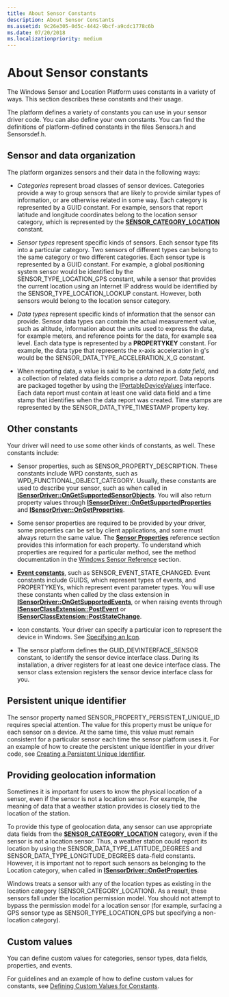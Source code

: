 ```yaml
---
title: About Sensor Constants
description: About Sensor Constants
ms.assetid: 9c26e305-0d5c-4442-9bcf-a9cdc1778c6b
ms.date: 07/20/2018
ms.localizationpriority: medium
---
```


# About Sensor constants


The Windows Sensor and Location Platform uses constants in a variety of ways. This section describes these constants and their usage.

The platform defines a variety of constants you can use in your sensor driver code. You can also define your own constants. You can find the definitions of platform-defined constants in the files Sensors.h and Sensorsdef.h.

## Sensor and data organization

The platform organizes sensors and their data in the following ways:

-   *Categories* represent broad classes of sensor devices. Categories provide a way to group sensors that are likely to provide similar types of information, or are otherwise related in some way. Each category is represented by a GUID constant. For example, sensors that report latitude and longitude coordinates belong to the location sensor category, which is represented by the [**SENSOR\_CATEGORY\_LOCATION**](sensor-category-loc.md) constant.

-   *Sensor types* represent specific kinds of sensors. Each sensor type fits into a particular category. Two sensors of different types can belong to the same category or two different categories. Each sensor type is represented by a GUID constant. For example, a global positioning system sensor would be identified by the SENSOR\_TYPE\_LOCATION\_GPS constant, while a sensor that provides the current location using an Internet IP address would be identified by the SENSOR\_TYPE\_LOCATION\_LOOKUP constant. However, both sensors would belong to the location sensor category.

-   *Data types* represent specific kinds of information that the sensor can provide. Sensor data types can contain the actual measurement value, such as altitude, information about the units used to express the data, for example meters, and reference points for the data, for example sea level. Each data type is represented by a **PROPERTYKEY** constant. For example, the data type that represents the x-axis acceleration in g's would be the SENSOR\_DATA\_TYPE\_ACCELERATION\_X\_G constant.

-   When reporting data, a value is said to be contained in a *data field*, and a collection of related data fields comprise a *data report*. Data reports are packaged together by using the [IPortableDeviceValues](https://go.microsoft.com/fwlink/p/?linkid=131486) interface. Each data report must contain at least one valid data field and a time stamp that identifies when the data report was created. Time stamps are represented by the SENSOR\_DATA\_TYPE\_TIMESTAMP property key.


## Other constants

Your driver will need to use some other kinds of constants, as well. These constants include:

-   Sensor properties, such as SENSOR\_PROPERTY\_DESCRIPTION. These constants include WPD constants, such as WPD\_FUNCTIONAL\_OBJECT\_CATEGORY. Usually, these constants are used to describe your sensor, such as when called in [**ISensorDriver::OnGetSupportedSensorObjects**](/windows-hardware/drivers/ddi/sensorsclassextension/nf-sensorsclassextension-isensordriver-ongetsupportedsensorobjects). You will also return property values through [**ISensorDriver::OnGetSupportedProperties**](/windows-hardware/drivers/ddi/sensorsclassextension/nf-sensorsclassextension-isensordriver-ongetsupportedproperties) and [**ISensorDriver::OnGetProperties**](/windows-hardware/drivers/ddi/sensorsclassextension/nf-sensorsclassextension-isensordriver-ongetproperties).

-   Some sensor properties are required to be provided by your driver, some properties can be set by client applications, and some must always return the same value. The [**Sensor Properties**](sensor-properties.md) reference section provides this information for each property. To understand which properties are required for a particular method, see the method documentation in the [Windows Sensor Reference](/windows-hardware/drivers/ddi/_sensors/#functions) section.

-   [**Event constants**](about-sensor-driver-events.md), such as SENSOR\_EVENT\_STATE\_CHANGED. Event constants include GUIDS, which represent types of events, and PROPERTYKEYs, which represent event parameter types. You will use these constants when called by the class extension in [**ISensorDriver::OnGetSupportedEvents**](/windows-hardware/drivers/ddi/sensorsclassextension/nf-sensorsclassextension-isensordriver-ongetsupportedevents), or when raising events through [**ISensorClassExtension::PostEvent**](/windows-hardware/drivers/ddi/sensorsclassextension/nf-sensorsclassextension-isensorclassextension-postevent) or [**ISensorClassExtension::PostStateChange**](/windows-hardware/drivers/ddi/sensorsclassextension/nf-sensorsclassextension-isensorclassextension-poststatechange).

-   Icon constants. Your driver can specify a particular icon to represent the device in Windows. See [Specifying an Icon](specifying-an-icon.md).

-   The sensor platform defines the GUID_DEVINTERFACE_SENSOR constant, to identify the sensor device interface class. During its installation, a driver registers for at least one device interface class. The sensor class extension registers the sensor device interface class for you.



## Persistent unique identifier

The sensor property named SENSOR\_PROPERTY\_PERSISTENT\_UNIQUE\_ID requires special attention. The value for this property must be unique for each sensor on a device. At the same time, this value must remain consistent for a particular sensor each time the sensor platform uses it. For an example of how to create the persistent unique identifier in your driver code, see [Creating a Persistent Unique Identifier](creating-a-persistent-unique-identifier.md).

## Providing geolocation information

Sometimes it is important for users to know the physical location of a sensor, even if the sensor is not a location sensor. For example, the meaning of data that a weather station provides is closely tied to the location of the station.

To provide this type of geolocation data, any sensor can use appropriate data fields from the [**SENSOR\_CATEGORY\_LOCATION**](sensor-category-loc.md) category, even if the sensor is not a location sensor. Thus, a weather station could report its location by using the SENSOR\_DATA\_TYPE\_LATITUDE\_DEGREES and SENSOR\_DATA\_TYPE\_LONGITUDE\_DEGREES data-field constants. However, it is important not to report such sensors as belonging to the Location category, when called in [**ISensorDriver::OnGetProperties**](/windows-hardware/drivers/ddi/sensorsclassextension/nf-sensorsclassextension-isensordriver-ongetproperties).

Windows treats a sensor with any of the location types as existing in the location category (SENSOR\_CATEGORY\_LOCATION). As a result, these sensors fall under the location permission model. You should not attempt to bypass the permission model for a location sensor (for example, surfacing a GPS sensor type as SENSOR\_TYPE\_LOCATION\_GPS but specifying a non-location category).

## Custom values

You can define custom values for categories, sensor types, data fields, properties, and events.

For guidelines and an example of how to define custom values for constants, see [Defining Custom Values for Constants](defining-custom-values-for-constants.md).

 

